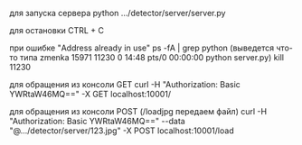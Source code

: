 для запуска сервера
python .../detector/server/server.py


для остановки
CTRL + C


при ошибке "Address already in use"
ps -fA | grep python
(выведется что-то типа zmenka   15971 11230  0 14:48 pts/0    00:00:00 python server.py)
kill 11230


для обращения из консоли GET
curl -H "Authorization: Basic YWRtaW46MQ==" -X GET localhost:10001/<URL>


для обращения из консоли POST (/loadjpg передаем файл)
curl -H "Authorization: Basic YWRtaW46MQ==" --data "@.../detector/server/123.jpg" -X POST  localhost:10001/load
